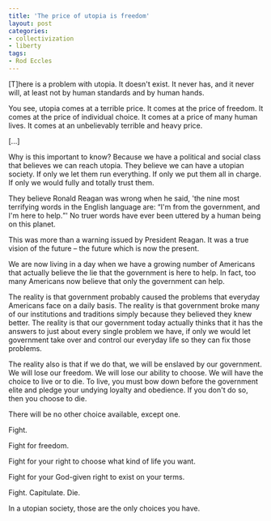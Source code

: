```yaml
---
title: 'The price of utopia is freedom'
layout: post
categories:
- collectivization
- liberty
tags:
- Rod Eccles
---
```


\[T\]here is a problem with utopia. It doesn't exist. It never has, and it never will, at least not by human standards and by human hands.  
  
You see, utopia comes at a terrible price. It comes at the price of freedom. It comes at the price of individual choice. It comes at a price of many human lives. It comes at an unbelievably terrible and heavy price.

\[...\]

Why is this important to know? Because we have a political and social class that believes we can reach utopia. They believe we can have a utopian society. If only we let them run everything. If only we put them all in charge. If only we would fully and totally trust them.

They believe Ronald Reagan was wrong when he said, 'the nine most terrifying words in the English language are: <q>I'm from the government, and I'm here to help.</q>' No truer words have ever been uttered by a human being on this planet.

This was more than a warning issued by President Reagan. It was a true vision of the future – the future which is now the present.

We are now living in a day when we have a growing number of Americans that actually believe the lie that the government is here to help. In fact, too many Americans now believe that only the government can help.

The reality is that government probably caused the problems that everyday Americans face on a daily basis. The reality is that government broke many of our institutions and traditions simply because they believed they knew better. The reality is that our government today actually thinks that it has the answers to just about every single problem we have, if only we would let government take over and control our everyday life so they can fix those problems.

The reality also is that if we do that, we will be enslaved by our government. We will lose our freedom. We will lose our ability to choose. We will have the choice to live or to die. To live, you must bow down before the government elite and pledge your undying loyalty and obedience. If you don't do so, then you choose to die.

There will be no other choice available, except one.

Fight.

Fight for freedom.

Fight for your right to choose what kind of life you want.

Fight for your God-given right to exist on your terms.

Fight. Capitulate. Die.

In a utopian society, those are the only choices you have.